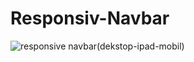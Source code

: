 # Responsiv-Navbar

![responsive navbar(dekstop-ipad-mobil)](https://github.com/kaplanh/Responsiv-Navbar-2/assets/101884444/1ee53383-f2a6-48e9-aa28-42f2d9386473)
